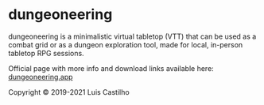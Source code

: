 # dungeoneering
dungeoneering is a minimalistic virtual tabletop (VTT) that can be used as a combat grid or as a dungeon exploration tool, made for local, in-person tabletop RPG sessions.

Official page with more info and download links available here: [dungeoneering.app](https://dungeoneering.app/)

Copyright © 2019-2021 Luis Castilho
